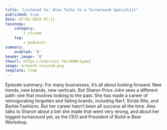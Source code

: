 ```yaml
---
title: "Listened to: Alex Talks to a Turnaround Specialist"
published: true
date: 07-03-2019 07:11
taxonomy:
    category:
        - stream
    tag:
        - podcasts
summary:
    enabled: '0'
header_image: '0'
theurl: https://overcast.fm/+DHBrSyaaI
image: artwork-resized.png
template: item
---
```

 
Episode summary: For many businesses, it’s all about looking forward. New trends, new brands, new verticals. But Sharon Price John sees a different path: one that involves looking to the past. She has made a career of reinvigorating forgotten and failing brands, including Nerf, Stride Rite, and Barbie Fashions. But her career hasn’t been all success all the time. Alex talks to Sharon about a bet she made that went very wrong, and about her biggest turnaround yet, as the CEO and President of Build-a-Bear Workshop.
